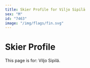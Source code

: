```yaml
---
title: Skier Profile for Viljo Sipilä
sex: "M"
id: "7463"
image: "/img/flags/fin.svg" 
---
```


# Skier Profile

This page is for: Viljo Sipilä.
    